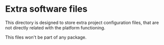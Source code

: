 # Extra software files

This directory is designed to store extra project 
configuration files, that are not directly related
with the platform functioning.

This files won't be part of any package.

